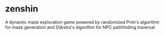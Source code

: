 # zenshin
A dynamic maze exploration game powered by randomized Prim's algorithm for maze generation and Dijkstra's algorithm for NPC pathfinding traversal
